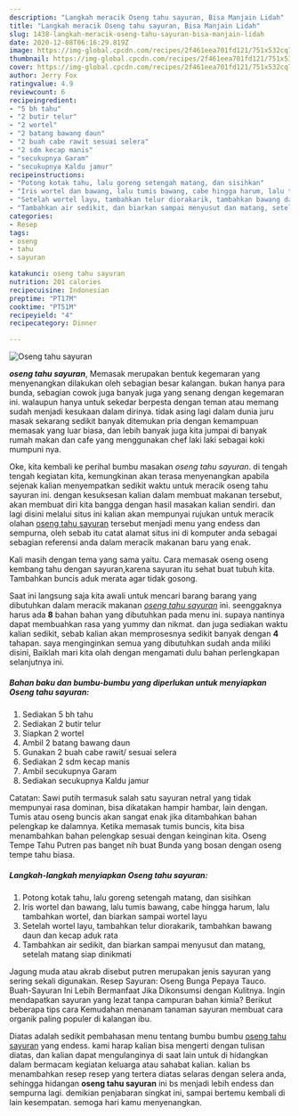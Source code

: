 ```yaml
---
description: "Langkah meracik Oseng tahu sayuran, Bisa Manjain Lidah"
title: "Langkah meracik Oseng tahu sayuran, Bisa Manjain Lidah"
slug: 1438-langkah-meracik-oseng-tahu-sayuran-bisa-manjain-lidah
date: 2020-12-08T06:16:29.819Z
image: https://img-global.cpcdn.com/recipes/2f461eea701fd121/751x532cq70/oseng-tahu-sayuran-foto-resep-utama.jpg
thumbnail: https://img-global.cpcdn.com/recipes/2f461eea701fd121/751x532cq70/oseng-tahu-sayuran-foto-resep-utama.jpg
cover: https://img-global.cpcdn.com/recipes/2f461eea701fd121/751x532cq70/oseng-tahu-sayuran-foto-resep-utama.jpg
author: Jerry Fox
ratingvalue: 4.9
reviewcount: 6
recipeingredient:
- "5 bh tahu"
- "2 butir telur"
- "2 wortel"
- "2 batang bawang daun"
- "2 buah cabe rawit sesuai selera"
- "2 sdm kecap manis"
- "secukupnya Garam"
- "secukupnya Kaldu jamur"
recipeinstructions:
- "Potong kotak tahu, lalu goreng setengah matang, dan sisihkan"
- "Iris wortel dan bawang, lalu tumis bawang, cabe hingga harum, lalu tambahkan wortel, dan biarkan sampai wortel layu"
- "Setelah wortel layu, tambahkan telur diorakarik, tambahkan bawang daun dan kecap aduk rata"
- "Tambahkan air sedikit, dan biarkan sampai menyusut dan matang, setelah matang siap dinikmati"
categories:
- Resep
tags:
- oseng
- tahu
- sayuran

katakunci: oseng tahu sayuran 
nutrition: 201 calories
recipecuisine: Indonesian
preptime: "PT17M"
cooktime: "PT51M"
recipeyield: "4"
recipecategory: Dinner

---
```



![Oseng tahu sayuran](https://img-global.cpcdn.com/recipes/2f461eea701fd121/751x532cq70/oseng-tahu-sayuran-foto-resep-utama.jpg)

<b><i>oseng tahu sayuran</i></b>, Memasak merupakan bentuk kegemaran yang menyenangkan dilakukan oleh sebagian besar kalangan. bukan hanya para bunda, sebagian cowok juga banyak juga yang senang dengan kegemaran ini. walaupun hanya untuk sekedar berpesta dengan teman atau memang sudah menjadi kesukaan dalam dirinya. tidak asing lagi dalam dunia juru masak sekarang sedikit banyak ditemukan pria dengan kemampuan memasak yang luar biasa, dan lebih banyak juga kita jumpai di banyak rumah makan dan cafe yang menggunakan chef laki laki sebagai koki mumpuni nya.

Oke, kita kembali ke perihal bumbu masakan <i>oseng tahu sayuran</i>. di tengah tengah kegiatan kita, kemungkinan akan terasa menyenangkan apabila sejenak kalian menyempatkan sedikit waktu untuk meracik oseng tahu sayuran ini. dengan kesuksesan kalian dalam membuat makanan tersebut, akan membuat diri kita bangga dengan hasil masakan kalian sendiri. dan lagi disini melalui situs ini kalian akan mempunyai rujukan untuk meracik olahan <u>oseng tahu sayuran</u> tersebut menjadi menu yang endess dan sempurna, oleh sebab itu catat alamat situs ini di komputer anda sebagai sebagian referensi anda dalam meracik makanan baru yang enak.

Kali masih dengan tema yang sama yaitu. Cara memasak oseng oseng kembang tahu dengan sayuran,karena sayuran itu sehat buat tubuh kita. Tambahkan buncis aduk merata agar tidak gosong.


Saat ini langsung saja kita awali untuk mencari barang barang yang dibutuhkan dalam meracik makanan <u><i>oseng tahu sayuran</i></u> ini. seenggaknya harus ada <b>8</b> bahan bahan yang dibutuhkan pada menu ini. supaya nantinya dapat membuahkan rasa yang yummy dan nikmat. dan juga sediakan waktu kalian sedikit, sebab kalian akan memprosesnya sedikit banyak dengan <b>4</b> tahapan. saya menginginkan semua yang dibutuhkan sudah anda miliki disini, Baiklah mari kita olah dengan mengamati dulu bahan perlengkapan selanjutnya ini.

<!--inarticleads1-->

##### Bahan baku dan bumbu-bumbu yang diperlukan untuk menyiapkan Oseng tahu sayuran:

1. Sediakan 5 bh tahu
1. Sediakan 2 butir telur
1. Siapkan 2 wortel
1. Ambil 2 batang bawang daun
1. Gunakan 2 buah cabe rawit/ sesuai selera
1. Sediakan 2 sdm kecap manis
1. Ambil secukupnya Garam
1. Sediakan secukupnya Kaldu jamur


Catatan: Sawi putih termasuk salah satu sayuran netral yang tidak mempunyai rasa dominan, bisa dikatakan hampir hambar, lain dengan. Tumis atau oseng buncis akan sangat enak jika ditambahkan bahan pelengkap ke dalamnya. Ketika memasak tumis buncis, kita bisa menambahkan bahan pelengkap sesuai dengan keinginan kita. Oseng Tempe Tahu Putren pas banget nih buat Bunda yang bosan dengan oseng tempe tahu biasa. 

<!--inarticleads2-->

##### Langkah-langkah menyiapkan Oseng tahu sayuran:

1. Potong kotak tahu, lalu goreng setengah matang, dan sisihkan
1. Iris wortel dan bawang, lalu tumis bawang, cabe hingga harum, lalu tambahkan wortel, dan biarkan sampai wortel layu
1. Setelah wortel layu, tambahkan telur diorakarik, tambahkan bawang daun dan kecap aduk rata
1. Tambahkan air sedikit, dan biarkan sampai menyusut dan matang, setelah matang siap dinikmati


Jagung muda atau akrab disebut putren merupakan jenis sayuran yang sering sekali digunakan. Resep Sayuran: Oseng Bunga Pepaya Tauco. Buah-Sayuran Ini Lebih Bermanfaat Jika Dikonsumsi dengan Kulitnya. Ingin mendapatkan sayuran yang lezat tanpa campuran bahan kimia? Berikut beberapa tips cara Kemudahan menanam tanaman sayuran membuat cara organik paling populer di kalangan ibu. 

Diatas adalah sedikit pembahasan menu tentang bumbu bumbu <u>oseng tahu sayuran</u> yang endess. kami harap kalian bisa mengerti dengan tulisan diatas, dan kalian dapat mengulanginya di saat lain untuk di hidangkan dalam bermacam kegiatan keluarga atau sahabat kalian. kalian bs menambahkan resep resep yang tertera diatas selaras dengan selera anda, sehingga hidangan <b>oseng tahu sayuran</b> ini bs menjadi lebih endess dan sempurna lagi. demikian penjabaran singkat ini, sampai bertemu kembali di lain kesempatan. semoga hari kamu menyenangkan.

